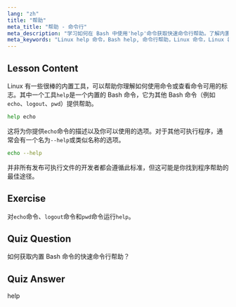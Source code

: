 ```yaml
---
lang: "zh"
title: "帮助"
meta_title: "帮助 - 命令行"
meta_description: "学习如何在 Bash 中使用'help'命令获取快速命令行帮助。了解内置命令并查找 Linux 程序的选项。"
meta_keywords: "Linux help 命令，Bash help, 命令行帮助，Linux 命令，Linux 初学者，Linux 教程，Bash 教程"
---
```


## Lesson Content

Linux 有一些很棒的内置工具，可以帮助你理解如何使用命令或查看命令可用的标志。其中一个工具`help`是一个内置的 Bash 命令，它为其他 Bash 命令（例如`echo`、`logout`、`pwd`）提供帮助。

```bash
help echo
```

这将为你提供`echo`命令的描述以及你可以使用的选项。对于其他可执行程序，通常会有一个名为`--help`或类似名称的选项。

```bash
echo --help
```

并非所有发布可执行文件的开发者都会遵循此标准，但这可能是你找到程序帮助的最佳途径。

## Exercise

对`echo`命令、`logout`命令和`pwd`命令运行`help`。

## Quiz Question

如何获取内置 Bash 命令的快速命令行帮助？

## Quiz Answer

help
